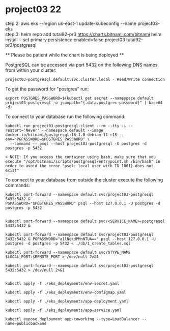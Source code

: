# project03 22

step 2: aws eks --region us-east-1 update-kubeconfig --name project03-eks  
step 3: helm repo add tutai92-pr3 https://charts.bitnami.com/bitnami 
        helm install --set primary.persistence.enabled=false project03 tutai92-pr3/postgresql


** Please be patient while the chart is being deployed **

PostgreSQL can be accessed via port 5432 on the following DNS names from within your cluster:

    project03-postgresql.default.svc.cluster.local - Read/Write connection

To get the password for "postgres" run:

    export POSTGRES_PASSWORD=$(kubectl get secret --namespace default project03-postgresql -o jsonpath="{.data.postgres-password}" | base64 -d)     

To connect to your database run the following command:

    kubectl run project03-postgresql-client --rm --tty -i --restart='Never' --namespace default --image docker.io/bitnami/postgresql:16.1.0-debian-11-r15 --env="PGPASSWORD=$POSTGRES_PASSWORD" \
      --command -- psql --host project03-postgresql -U postgres -d postgres -p 5432

    > NOTE: If you access the container using bash, make sure that you execute "/opt/bitnami/scripts/postgresql/entrypoint.sh /bin/bash" in order to avoid the error "psql: local user with ID 1001} does not exist"

To connect to your database from outside the cluster execute the following commands:

    kubectl port-forward --namespace default svc/project03-postgresql 5432:5432 &
    PGPASSWORD="$POSTGRES_PASSWORD" psql --host 127.0.0.1 -U postgres -d postgres -p 5432


    kubectl port-forward --namespace default svc/<SERVICE_NAME>-postgresql 5432:5432 &

    kubectl port-forward --namespace default svc/project03-postgresql 5432:5432 & PGPASSWORD="a1lNekdPMnNTUA==" psql --host 127.0.0.1 -U postgres -d postgres -p 5432 < ./db/1_create_tables.sql

    kubectl port-forward --namespace default svc/$TYPE_NAME $LOCAL_PORT:$REMOTE_PORT > /dev/null 2>&1

    kubectl port-forward --namespace default svc/project03-postgresql 5432:5432 > /dev/null 2>&1


    kubectl apply -f ./eks_deployments/env-secret.yaml

    kubectl apply -f ./eks_deployments/env-configmap.yaml

    kubectl apply -f ./eks_deployments/app-deployment.yaml

    kubectl apply -f ./eks_deployments/app-service.yaml

    kubectl expose deployment app-coworking --type=LoadBalancer --name=publicbackend

